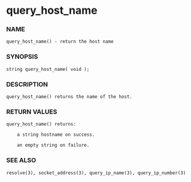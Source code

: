 # query_host_name

### NAME

    query_host_name() - return the host name

### SYNOPSIS

    string query_host_name( void );

### DESCRIPTION

    query_host_name() returns the name of the host.

### RETURN VALUES

    query_host_name() returns:

        a string hostname on success.

        an empty string on failure.

### SEE ALSO

    resolve(3), socket_address(3), query_ip_name(3), query_ip_number(3)

